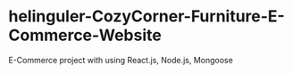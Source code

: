 # helinguler-CozyCorner-Furniture-E-Commerce-Website
E-Commerce project with using React.js, Node.js, Mongoose
